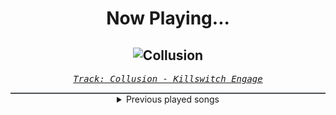 <div align="center"> 
<h1>Now Playing...</h1>

![Collusion](https://i.scdn.co/image/ab67616d00001e02cb26dac2dac8f8b6dd4b0e51)
--
_<samp><a href="https://open.spotify.com/track/6fdGpTuyiF2DS6Y0campSD">Track: Collusion - Killswitch Engage</a></samp>_

<div style="border: 1px #4B5054 solid"></div>
<details>
  <summary>
    Previous played songs
  </summary>
  <table>
    <thead>
      <tr>
        <th>
          Artist
        </th>
        <th>
          Song
        </th>
        <th>
          Link
        </th>
      </tr>
    </thead>
    <tbody>
      <tr><td>Killswitch Engage</td><td>Collusion</td><td><a href="https://open.spotify.com/track/6fdGpTuyiF2DS6Y0campSD">https://open.spotify.com/track/6fdGpTuyiF2DS6Y0campSD</a></td></tr><tr><td>Caleb Hyles</td><td>The Memory</td><td><a href="https://open.spotify.com/track/4K4KxB1TsIwquTmfTtoIud">https://open.spotify.com/track/4K4KxB1TsIwquTmfTtoIud</a></td></tr><tr><td>Caleb Hyles</td><td>UNPARALYZED</td><td><a href="https://open.spotify.com/track/1FqfAItNGEe6NzhWlp9ZP2">https://open.spotify.com/track/1FqfAItNGEe6NzhWlp9ZP2</a></td></tr><tr><td>Everrest</td><td>Tread Carefully</td><td><a href="https://open.spotify.com/track/11j26A8x39i4qw5qxGV0W1">https://open.spotify.com/track/11j26A8x39i4qw5qxGV0W1</a></td></tr><tr><td>The Unguided</td><td>The Clock</td><td><a href="https://open.spotify.com/track/6yFKhXoA8nXDllKzT7bP48">https://open.spotify.com/track/6yFKhXoA8nXDllKzT7bP48</a></td></tr><tr><td>Dynazty</td><td>Dream of Spring</td><td><a href="https://open.spotify.com/track/3t1vJcei8ngihyhT15fO5B">https://open.spotify.com/track/3t1vJcei8ngihyhT15fO5B</a></td></tr><tr><td>Archers</td><td>Never Enough</td><td><a href="https://open.spotify.com/track/3Py1MrMA1pRWyYSGrdN3lE">https://open.spotify.com/track/3Py1MrMA1pRWyYSGrdN3lE</a></td></tr><tr><td>Colorblind</td><td>Car Crash</td><td><a href="https://open.spotify.com/track/4FX4AsbSRKws48ITLTwAAE">https://open.spotify.com/track/4FX4AsbSRKws48ITLTwAAE</a></td></tr><tr><td>Windwaker</td><td>Venom</td><td><a href="https://open.spotify.com/track/57CMPKuHchSAz4ddX1dUyF">https://open.spotify.com/track/57CMPKuHchSAz4ddX1dUyF</a></td></tr><tr><td>HOYO-MiX</td><td>To All Things Strifeful</td><td><a href="https://open.spotify.com/track/0V0BUwBtJKQGUVUCe6Me3G">https://open.spotify.com/track/0V0BUwBtJKQGUVUCe6Me3G</a></td></tr><tr><td>HOYO-MiX</td><td>King Father of All</td><td><a href="https://open.spotify.com/track/16S2nBNkbAJILUx7XBfXP1">https://open.spotify.com/track/16S2nBNkbAJILUx7XBfXP1</a></td></tr><tr><td>HOYO-MiX</td><td>Battle Hymn of the Golden Blood</td><td><a href="https://open.spotify.com/track/1xg7PfZe6nKf7BLvAw0VtF">https://open.spotify.com/track/1xg7PfZe6nKf7BLvAw0VtF</a></td></tr><tr><td>Oimara</td><td>Wackelkontakt</td><td><a href="https://open.spotify.com/track/4x7j9ed3FRH6CHj27kiTQ3">https://open.spotify.com/track/4x7j9ed3FRH6CHj27kiTQ3</a></td></tr><tr><td>Oimara</td><td>Wackelkontakt</td><td><a href="https://open.spotify.com/track/4x7j9ed3FRH6CHj27kiTQ3">https://open.spotify.com/track/4x7j9ed3FRH6CHj27kiTQ3</a></td></tr><tr><td>Breaking Benjamin</td><td>Hopeless</td><td><a href="https://open.spotify.com/track/2c2UTSuyPbEmxWyTOMwjON">https://open.spotify.com/track/2c2UTSuyPbEmxWyTOMwjON</a></td></tr><tr><td>Siamese</td><td>Through My Head</td><td><a href="https://open.spotify.com/track/4IxfCx0FVapmhoUiUCt0uP">https://open.spotify.com/track/4IxfCx0FVapmhoUiUCt0uP</a></td></tr><tr><td>Breaking Benjamin</td><td>Breaking the Silence</td><td><a href="https://open.spotify.com/track/6AGQ7pKkcnc6RVjtARt1ph">https://open.spotify.com/track/6AGQ7pKkcnc6RVjtARt1ph</a></td></tr><tr><td>Alice In Chains</td><td>Would? (2022 Remaster)</td><td><a href="https://open.spotify.com/track/5sFDReWLrZHLFZFjHsjUTS">https://open.spotify.com/track/5sFDReWLrZHLFZFjHsjUTS</a></td></tr><tr><td>Siamese</td><td>This Is Not A Song</td><td><a href="https://open.spotify.com/track/3mG4OnfqKATk4xkfwMci1q">https://open.spotify.com/track/3mG4OnfqKATk4xkfwMci1q</a></td></tr><tr><td>Breaking Benjamin</td><td>Breath</td><td><a href="https://open.spotify.com/track/4JXfNOePhdgMOI7KZ1L25U">https://open.spotify.com/track/4JXfNOePhdgMOI7KZ1L25U</a></td></tr>
    </tbody>
  </table>
</details>

</div>
